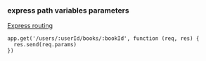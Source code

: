 ###  express path variables parameters


[Express routing](https://expressjs.com/en/guide/routing.html "Express routing")


 

```
app.get('/users/:userId/books/:bookId', function (req, res) {
  res.send(req.params)
})
```
